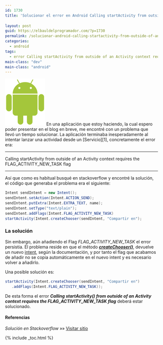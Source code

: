 ```yaml
---
id: 1730
title: 'Solucionar el error en Android Calling startActivity from outside of an Activity  context requires the FLAG_ACTIVITY_NEW_TASK flag'

layout: post
guid: https://elbauldelprogramador.com/?p=1730
permalink: /solucionar-android-calling-startactivity-from-outside-of-an-activity-context-requires-the-flag_activity_new_task-flag/
categories:
  - android
tags:
  - error Calling startActivity from outside of an Activity context requires the FLAG_ACTIVITY_NEW_TASK flag android
main-class: "dev"
main-class: "android"
---
```

<img src="/assets/img/2013/07/android2.png" alt="Solucionar el error en Android Calling startActivity from outside of an Activity  context requires the FLAG_ACTIVITY_NEW_TASK flag" width="132" height="154" class="thumbnail alignleft size-full wp-image-1756" />  
En una aplicación que estoy haciendo, la cual espero poder presentar en el blog en breve, me encontré con un problema que llevó un tiempo solucionar. La aplicación terminaba inesperadamente al intentar lanzar una actividad desde un [Servicio][1], concretamente el error era:

***  
Calling startActivity from outside of an Activity context requires the FLAG\_ACTIVITY\_NEW_TASK flag  
***

Así que como es habitual busqué en stackoverflow y encontré la solución, el código que generaba el problema era el siguiente:  
  
<!--ad-->

```java
Intent sendIntent = new Intent();
sendIntent.setAction(Intent.ACTION_SEND);
sendIntent.putExtra(Intent.EXTRA_TEXT, name);
sendIntent.setType("text/plain");
sendIntent.addFlags(Intent.FLAG_ACTIVITY_NEW_TASK)
startActivity(Intent.createChooser(sendIntent, "Compartir en");

```

### La solución

Sin embargo, aún añadiendo el Flag *FLAG\_ACTIVITY\_NEW_TASK* el error persistia. El problema reside en que el método ***<a href="http://developer.android.com/reference/android/content/Intent.html#createChooser%28android.content.Intent,%20java.lang.CharSequence%29" target="_blank">createChooser()</a>***, devuelve un nuevo [intent][2], según la documentación, y por tanto el flag que acabamos de añadir no se copia automáticamente en el nuevo intent y es necesario volver a añadirlo. 

Una posible solución es:

```java
startActivity(Intent.createChooser(sendIntent, "Compartir en")
   .addFlags(Intent.FLAG_ACTIVITY_NEW_TASK));

```

De esta forma el error ***Calling startActivity() from outside of an Activity context requires the FLAG\_ACTIVITY\_NEW_TASK flag*** deberá estar solucionado.

#### Referencias

*Solución en Stackoverflow* »» <a href="http://stackoverflow.com/questions/14529492/context-wants-flag-activity-new-task-but-ive-already-set-that-flag" target="_blank">Visitar sitio</a> 



 [1]: https://elbauldelprogramador.com/fundamentos-programacion-android/
 [2]: https://elbauldelprogramador.com/programacion-android-intents-conceptos/

{% include _toc.html %}
